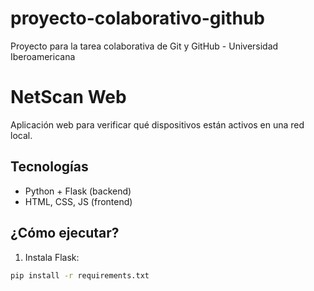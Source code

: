 # proyecto-colaborativo-github
Proyecto para la tarea colaborativa de Git y GitHub - Universidad Iberoamericana

# NetScan Web

Aplicación web para verificar qué dispositivos están activos en una red local.

## Tecnologías
- Python + Flask (backend)
- HTML, CSS, JS (frontend)

## ¿Cómo ejecutar?
1. Instala Flask:
```bash
pip install -r requirements.txt
